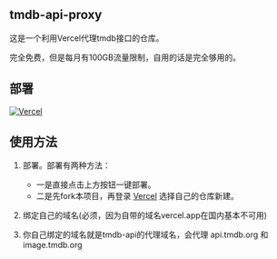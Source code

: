 ## tmdb-api-proxy

这是一个利用Vercel代理tmdb接口的仓库。

完全免费，但是每月有100GB流量限制，自用的话是完全够用的。


## 部署
[![Vercel](https://vercel.com/button)](https://vercel.com/import/project?template=https://github.com/LingYi-Tech/tmdb-api-proxy)


## 使用方法

1. 部署。部署有两种方法：
    + 一是直接点击上方按钮一键部署。
    + 二是先fork本项目，再登录 [Vercel](https://vercel.com/) 选择自己的仓库新建。


2. 绑定自己的域名(必须，因为自带的域名vercel.app在国内基本不可用) 

3. 你自己绑定的域名就是tmdb-api的代理域名，会代理 api.tmdb.org 和 image.tmdb.org
